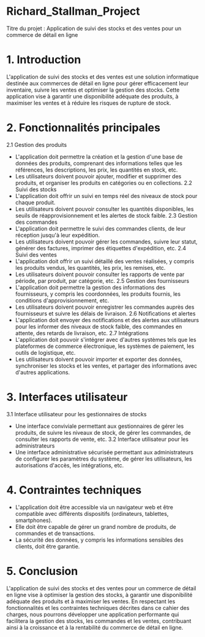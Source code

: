 # Richard_Stallman_Project
Titre du projet : Application de suivi des stocks et des ventes pour un
commerce de détail en ligne
# 1. Introduction
L'application de suivi des stocks et des ventes est une solution informatique destinée aux
commerces de détail en ligne pour gérer efficacement leur inventaire, suivre les ventes et optimiser
la gestion des stocks. Cette application vise à garantir une disponibilité adéquate des produits, à
maximiser les ventes et à réduire les risques de rupture de stock.
# 2. Fonctionnalités principales
 2.1 Gestion des produits
 - L'application doit permettre la création et la gestion d'une base de données des produits,
comprenant des informations telles que les références, les descriptions, les prix, les quantités en
stock, etc.
 - Les utilisateurs doivent pouvoir ajouter, modifier et supprimer des produits, et organiser les
produits en catégories ou en collections.
 2.2 Suivi des stocks
 - L'application doit offrir un suivi en temps réel des niveaux de stock pour chaque produit.
 - Les utilisateurs doivent pouvoir consulter les quantités disponibles, les seuils de
réapprovisionnement et les alertes de stock faible.
 2.3 Gestion des commandes
 - L'application doit permettre le suivi des commandes clients, de leur réception jusqu'à leur
expédition.
 - Les utilisateurs doivent pouvoir gérer les commandes, suivre leur statut, générer des factures,
imprimer des étiquettes d'expédition, etc.
 2.4 Suivi des ventes
 - L'application doit offrir un suivi détaillé des ventes réalisées, y compris les produits vendus, les
quantités, les prix, les remises, etc.
 - Les utilisateurs doivent pouvoir consulter les rapports de vente par période, par produit, par
catégorie, etc.
 2.5 Gestion des fournisseurs
 - L'application doit permettre la gestion des informations des fournisseurs, y compris les
coordonnées, les produits fournis, les conditions d'approvisionnement, etc.
 - Les utilisateurs doivent pouvoir enregistrer les commandes auprès des fournisseurs et suivre les
délais de livraison.
 2.6 Notifications et alertes
 - L'application doit envoyer des notifications et des alertes aux utilisateurs pour les informer des
niveaux de stock faible, des commandes en attente, des retards de livraison, etc.
 2.7 Intégrations
 - L'application doit pouvoir s'intégrer avec d'autres systèmes tels que les plateformes de
commerce électronique, les systèmes de paiement, les outils de logistique, etc.
 - Les utilisateurs doivent pouvoir importer et exporter des données, synchroniser les stocks et les
ventes, et partager des informations avec d'autres applications.
# 3. Interfaces utilisateur
 3.1 Interface utilisateur pour les gestionnaires de stocks
 - Une interface conviviale permettant aux gestionnaires de gérer les produits, de suivre les
niveaux de stock, de gérer les commandes, de consulter les rapports de vente, etc.
 3.2 Interface utilisateur pour les administrateurs
 - Une interface administrative sécurisée permettant aux administrateurs de configurer les
paramètres du système, de gérer les utilisateurs, les autorisations d'accès, les intégrations, etc.
# 4. Contraintes techniques
 - L'application doit être accessible via un navigateur web et être compatible avec différents
dispositifs (ordinateurs, tablettes, smartphones).
 - Elle doit être capable de gérer un grand nombre de produits, de commandes et de transactions.
 - La sécurité des données, y compris les informations sensibles des clients, doit être garantie.
# 5. Conclusion
L'application de suivi des stocks et des ventes pour un commerce de détail en ligne vise à optimiser
la gestion des stocks, à garantir une disponibilité adéquate des produits et à maximiser les ventes.
En respectant les fonctionnalités et les contraintes techniques décrites dans ce cahier des charges,
nous pourrons développer une application performante qui facilitera la gestion des stocks, les
commandes et les ventes, contribuant ainsi à la croissance et à la rentabilité du commerce de détail
en ligne.